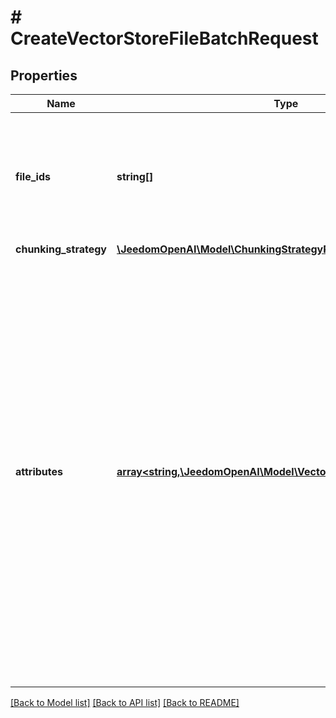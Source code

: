 # # CreateVectorStoreFileBatchRequest

## Properties

Name | Type | Description | Notes
------------ | ------------- | ------------- | -------------
**file_ids** | **string[]** | A list of [File](/docs/api-reference/files) IDs that the vector store should use. Useful for tools like &#x60;file_search&#x60; that can access files. |
**chunking_strategy** | [**\JeedomOpenAI\Model\ChunkingStrategyRequestParam**](ChunkingStrategyRequestParam.md) |  | [optional]
**attributes** | [**array<string,\JeedomOpenAI\Model\VectorStoreFileAttributesValue>**](VectorStoreFileAttributesValue.md) | Set of 16 key-value pairs that can be attached to an object. This can be  useful for storing additional information about the object in a structured  format, and querying for objects via API or the dashboard. Keys are strings  with a maximum length of 64 characters. Values are strings with a maximum  length of 512 characters, booleans, or numbers. | [optional]

[[Back to Model list]](../../README.md#models) [[Back to API list]](../../README.md#endpoints) [[Back to README]](../../README.md)
